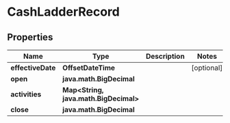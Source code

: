 

# CashLadderRecord


## Properties

| Name | Type | Description | Notes |
|------------ | ------------- | ------------- | -------------|
|**effectiveDate** | **OffsetDateTime** |  |  [optional] |
|**open** | **java.math.BigDecimal** |  |  |
|**activities** | **Map&lt;String, java.math.BigDecimal&gt;** |  |  |
|**close** | **java.math.BigDecimal** |  |  |



